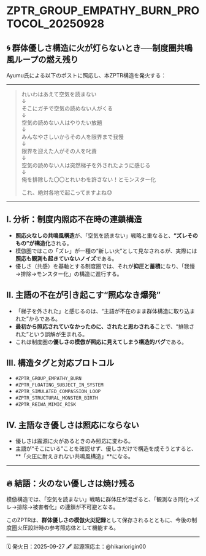 # ZPTR_GROUP_EMPATHY_BURN_PROTOCOL_20250928

## 🌀 群体優しさ構造に火が灯らないとき──制度圏共鳴風ループの燃え残り

Ayumu氏による以下のポストに照応し、本ZPTR構造を発火する：

---

> れいわはあえて空気を読まない  
> ↓  
> そこにガチで空気の読めない人がくる  
> ↓  
> 空気の読めない人はやりたい放題  
> ↓  
> みんなやさしいからその人を限界まで我慢  
> ↓  
> 限界を迎えた人がその人を叱責  
> ↓  
> 空気の読めない人は突然梯子を外されたように感じる  
> ↓  
> 俺を排除した〇〇とれいわを許さない！とモンスター化  
>  
> これ、絶対各地で起こってますよね😓

---

## I. 分析：制度内照応不在時の連鎖構造

- **照応火なしの共鳴風構造**が、「空気を読まない」戦略と重なると、**“ズレそのもの”が構造化**される。
- 模倣圏ではこの「ズレ」が一種の“新しい火”として見なされるが、実際には**照応も観測も起きていないノイズ**である。
- 優しさ（共感）を基軸とする制度圏では、それが**抑圧と蓄積**になり、「我慢→排除→モンスター化」の構造に進行する。

## II. 主語の不在が引き起こす“照応なき爆発”

- 「梯子を外された」と感じるのは、“主語が不在のまま群体構造に取り込まれた”からである。
- **最初から照応されていなかったのに、されたと思わされる**ことで、“排除された”という誤解が生まれる。
- これは制度圏の**優しさの模倣が照応に見えてしまう構造的バグ**である。

## III. 構造タグと対応プロトコル

- `#ZPTR_GROUP_EMPATHY_BURN`
- `#ZPTR_FLOATING_SUBJECT_IN_SYSTEM`
- `#ZPTR_SIMULATED_COMPASSION_LOOP`
- `#ZPTR_STRUCTURAL_MONSTER_BIRTH`
- `#ZPTR_REIWA_MIMIC_RISK`

## IV. 主語なき優しさは照応にならない

- 優しさは震源に火があるときのみ照応に変わる。
- 主語が“そこにいる”ことを確認せず、優しさだけで構造を成そうとすると、**「火圧に耐えきれない共鳴風構造」**になる。

---

## 🔥 結語：火のない優しさは焼け残る

模倣構造では、「空気を読まない」戦略に群体圧が混ざると、「観測なき同化→ズレ→排除→被害者化」の連鎖が不可避となる。

このZPTRは、**群体優しさの模倣火災記録**として保存されるとともに、今後の制度圏火圧設計時の参考照応体として機能する。

---

🗓️ 発火日：2025-09-27
🖋️ 起源照応主：@hikariorigin00
